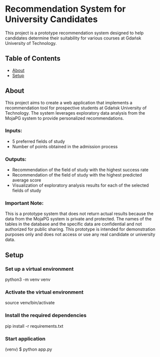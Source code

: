 # Recommendation System for University Candidates

This project is a prototype recommendation system designed to help candidates determine their suitability for various courses at Gdańsk University of Technology.

## Table of Contents

- [About](#about)
- [Setup](#setup)

## About
This project aims to create a web application that implements a recommendation tool for prospective students at Gdańsk University of Technology. The system leverages exploratory data analysis from the MojaPG system to provide personalized recommendations.

### Inputs:
- 5 preferred fields of study
- Number of points obtained in the admission process
### Outputs:
- Recommendation of the field of study with the highest success rate
- Recommendation of the field of study with the highest predicted average score
- Visualization of exploratory analysis results for each of the selected fields of study
### Important Note:
This is a prototype system that does not return actual results because the data from the MojaPG system is private and protected. The names of the tables in the database and the specific data are confidential and not authorized for public sharing. This prototype is intended for demonstration purposes only and does not access or use any real candidate or university data.

## Setup
### Set up a virtual environment
python3 -m venv venv

### Activate the virtual environment
source venv/bin/activate

### Install the required dependencies
pip install -r requirements.txt

### Start application
(venv) $ python app.py
